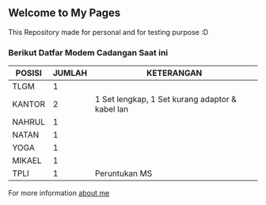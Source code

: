 ## Welcome to My Pages

This Repository made for personal and for testing purpose :D

### Berikut Datfar Modem Cadangan Saat ini

| POSISI | JUMLAH | KETERANGAN |
| -- | -- | -- |
| TLGM | 1 |  |
| KANTOR | 2 | 1 Set lengkap, 1 Set kurang adaptor & kabel lan |
| NAHRUL | 1 | |
| NATAN | 1 | |
| YOGA | 1 | |
| MIKAEL | 1 | |
| TPLI | 1 | Peruntukan MS |

For more information [about me](https://docs.github.com/en/github/writing-on-github/getting-started-with-writing-and-formatting-on-github/basic-writing-and-formatting-syntax)
